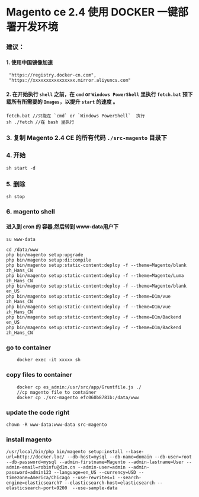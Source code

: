 ##

# Magento ce 2.4 使用 DOCKER 一键部署开发环境 

### 建议：
#### 1. 使用中国镜像加速
```
 "https://registry.docker-cn.com",
 "https://xxxxxxxxxxxxxxxx.mirror.aliyuncs.com"
```

#### 2. 在开始执行 `shell` 之前，在 `cmd` or `Windows PowerShell` 里执行 `fetch.bat` 预下载所有所需要的 `Images`，以提升 `start` 的速度 。

```
fetch.bat //只能在 `cmd` or `Windows PowerShell`  执行
sh ./fetch //在 bash 里执行
```

### 3. 复制 Magento 2.4 CE 的所有代码 `./src-magento` 目录下

### 4. 开始
`sh start -d`

### 5. 删除
`sh stop`



### 6. magento shell

#### 进入到 cron 的 容器,然后转到 www-data用户下
```
su www-data
```

```shell
cd /data/www
php bin/magento setup:upgrade
php bin/magento setup:di:compile
php bin/magento setup:static-content:deploy -f --theme=Magento/blank zh_Hans_CN
php bin/magento setup:static-content:deploy -f --theme=Magento/Luma zh_Hans_CN
php bin/magento setup:static-content:deploy -f --theme=Magento/blank en_US
php bin/magento setup:static-content:deploy -f --theme=D1m/vue zh_Hans_CN
php bin/magento setup:static-content:deploy -f --theme=D1m/vue zh_Hans_CN
php bin/magento setup:static-content:deploy -f --theme=D1m/Backend en_US
php bin/magento setup:static-content:deploy -f --theme=D1m/Backend zh_Hans_CN
```

### go  to container
```
    docker exec -it xxxxx sh
```

### copy files to container
```
    docker cp es_admin:/usr/src/app/Gruntfile.js ./
    //cp magento file to container
    docker cp ./src-magento efc060b8781b:/data/www
```

### update the code right
```
chown -R www-data:www-data src-magento
```


### install magento
```
/usr/local/bin/php bin/magento setup:install --base-url=http://docker.loc/ --db-host=mysql --db-name=domain --db-user=root --db-password=mysql --admin-firstname=Magento --admin-lastname=User --admin-email=robinfu@d1m.cn --admin-user=admin --admin-password=admin123 --language=en_US --currency=USD --timezone=America/Chicago --use-rewrites=1 --search-engine=elasticsearch7 --elasticsearch-host=elasticsearch --elasticsearch-port=9200  --use-sample-data
```
